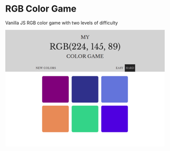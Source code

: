 # RGB Color Game

Vanilla JS RGB color game with two levels of difficulty

![rgbcolorgames](https://github.com/BibianaBalBar/RGB-color-game/blob/master/img/rgbcolorgame.png)